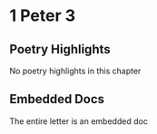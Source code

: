 # 1 Peter 3

## Poetry Highlights

No poetry highlights in this chapter

## Embedded Docs

The entire letter is an embedded doc

